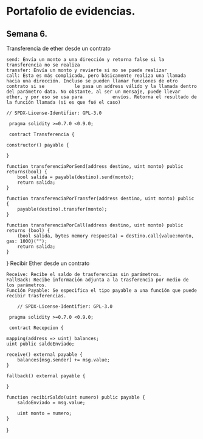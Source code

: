 # Portafolio de evidencias.

## Semana 6.
Transferencia de ether desde un contrato

    send: Envía un monto a una dirección y retorna false si la transferencia no se realiza
    transfer: Envía un monto y revierte si no se puede realizar
    call: Esta es más complicada, pero básicamente realiza una llamada hacia una dirección. Incluso se pueden llamar funciones de otro contrato si se           le pasa un address válido y la llamada dentro del parámetro data. No obstante, al ser un mensaje, puede llevar ether, y por eso se usa para           envíos. Retorna el resultado de la función llamada (si es que fué el caso)

    // SPDX-License-Identifier: GPL-3.0

     pragma solidity >=0.7.0 <0.9.0;

     contract Transferencia {
    
    constructor() payable {
        
    }
    
    function transferenciaPorSend(address destino, uint monto) public returns(bool) {
        bool salida = payable(destino).send(monto);
        return salida;
    }
    
    function transferenciaPorTransfer(address destino, uint monto) public {
        payable(destino).transfer(monto);
    }
    
    function transferenciaPorCall(address destino, uint monto) public returns (bool) {
        (bool salida, bytes memory respuesta) = destino.call{value:monto, gas: 1000}("");
        return salida;
    }
}
Recibir Ether desde un contrato

    Receive: Recibe el saldo de trasferencias sin parámetros.
    FallBack: Recibe información adjunta a la trasferencia por medio de los parámetros.
    Función Payable: Se especifica el tipo payable a una función que puede recibir trasferencias.

        // SPDX-License-Identifier: GPL-3.0

     pragma solidity >=0.7.0 <0.9.0;

     contract Recepcion {
    
    mapping(address => uint) balances;
    uint public saldoEnviado;
    
    receive() external payable {
        balances[msg.sender] += msg.value;
    }
    
    fallback() external payable {
        
    }
    
    function recibirSaldo(uint numero) public payable {
        saldoEnviado = msg.value;
        
        uint monto = numero;
    }
    
}
